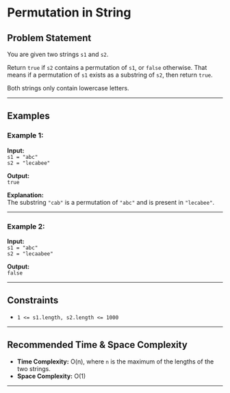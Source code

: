 # Permutation in String

## Problem Statement
You are given two strings `s1` and `s2`.

Return `true` if `s2` contains a permutation of `s1`, or `false` otherwise. That means if a permutation of `s1` exists as a substring of `s2`, then return `true`.

Both strings only contain lowercase letters.

---

## Examples

### Example 1:
**Input:**  
`s1 = "abc"`  
`s2 = "lecabee"`  

**Output:**  
`true`  

**Explanation:**  
The substring `"cab"` is a permutation of `"abc"` and is present in `"lecabee"`.

---

### Example 2:
**Input:**  
`s1 = "abc"`  
`s2 = "lecaabee"`  

**Output:**  
`false`  

---

## Constraints
- `1 <= s1.length, s2.length <= 1000`

---

## Recommended Time & Space Complexity
- **Time Complexity:** O(n), where `n` is the maximum of the lengths of the two strings.
- **Space Complexity:** O(1)

---


